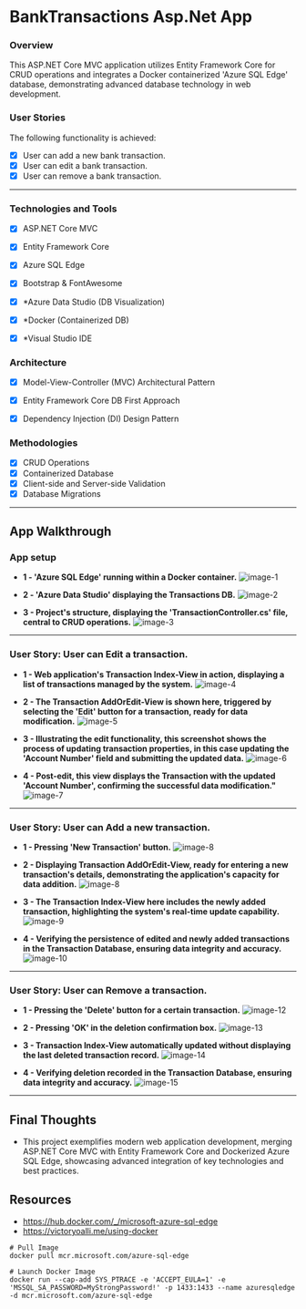 # BankTransactions Asp.Net App

### Overview

This ASP.NET Core MVC application utilizes Entity Framework Core for CRUD operations and integrates a Docker containerized 'Azure SQL Edge' database, demonstrating advanced database technology in web development.


### User Stories

The following functionality is achieved:

- [x] User can add a new bank transaction.
- [x] User can edit a bank transaction.
- [x] User can remove a bank transaction.

---

### Technologies and Tools

- [x] ASP.NET Core MVC
    <!-- Utilized for crafting the web application using the MVC design pattern, ensuring a clean separation of concerns and enhanced maintainability.-->
- [x] Entity Framework Core
    <!-- Employed for efficient Object-Relational Mapping, enabling seamless interactions between the application and the SQL database.-->
- [x] Azure SQL Edge
    <!-- Integrated a high-performance, scalable SQL database using Docker.-->
- [x] Bootstrap & FontAwesome
    <!-- Enhanced the user interface with responsive design and visually appealing icons.-->
- [x] *Azure Data Studio (DB Visualization)
    <!-- Used for database management and query execution, enhancing database interaction and management.-->
- [x] *Docker (Containerized DB)
    <!-- -->
- [x] *Visual Studio IDE
    <!-- IDE used, leveraging its comprehensive suite of tools for .NET development.-->


### Architecture

- [x] Model-View-Controller (MVC) Architectural Pattern
    <!--* The application follows the MVC architectural pattern.-->
- [x] Entity Framework Core DB First Approach
    <!--* Directly mapped the database schema to the business domain entities, resulting in a database-driven application design.-->
- [x] Dependency Injection (DI) Design Pattern 
    <!--* Leveraged built-in dependency injection in ASP.NET Core for managing services and database context, ensuring loose coupling and testability.-->


### Methodologies

- [x] CRUD Operations
    <!--* Implementation of basic database operations: Create, Read, Update, Delete.-->
- [x] Containerized Database
    <!--* Deployed Azure SQL Edge within a Docker container-->
- [x] Client-side and Server-side Validation
    <!--* Ensuring data integrity both on the client and server sides.-->
- [x] Database Migrations
    <!--* Utilized EF Core migrations for updating and managing the database schema.-->

---

## App Walkthrough


### App setup

* **1 - 'Azure SQL Edge' running within a Docker container.** 
![image-1](./images/SS1.png)

* **2 - 'Azure Data Studio' displaying the Transactions DB.** 
![image-2](./images/SS2.png)

* **3 - Project's structure, displaying the 'TransactionController.cs' file, central to CRUD operations.**
![image-3](./images/SS3.png)

---

### User Story: User can Edit a transaction.

* **1 - Web application's Transaction Index-View in action, displaying a list of transactions managed by the system.**
![image-4](./images/SS4.png)

* **2 - The Transaction AddOrEdit-View is shown here, triggered by selecting the 'Edit' button for a transaction, ready for data modification.**
![image-5](./images/SS5.png)

* **3 - Illustrating the edit functionality, this screenshot shows the process of updating transaction properties, in this case updating the 'Account Number' field and submitting the updated data.**
![image-6](./images/SS6.png)

* **4 - Post-edit, this view displays the Transaction with the updated 'Account Number', confirming the successful data modification."**
![image-7](./images/SS7.png)

---

### User Story: User can Add a new transaction.

* **1 - Pressing 'New Transaction' button.**
![image-8](./images/SS8.png)

* **2 - Displaying Transaction AddOrEdit-View, ready for entering a new transaction's details, demonstrating the application's capacity for data addition.**
![image-8](./images/SS9.png)

* **3 - The Transaction Index-View here includes the newly added transaction, highlighting the system's real-time update capability.**
![image-9](./images/SS10.png)

* **4 - Verifying the persistence of edited and newly added transactions in the Transaction Database, ensuring data integrity and accuracy.**
![image-10](./images/SS11.png)

---

### User Story: User can Remove a transaction.

* **1 - Pressing the 'Delete' button for a certain transaction.**
![image-12](./images/SS12.png)

* **2 - Pressing 'OK' in the deletion confirmation box.**
![image-13](./images/SS13.png)

* **3 - Transaction Index-View automatically updated without displaying the last deleted transaction record.**
![image-14](./images/SS14.png)

* **4 - Verifying deletion recorded in the Transaction Database, ensuring data integrity and accuracy.**
![image-15](./images/SS15.png)


---
## Final Thoughts

* This project exemplifies modern web application development, merging ASP.NET Core MVC with Entity Framework Core and Dockerized Azure SQL Edge, showcasing advanced integration of key technologies and best practices.


## Resources

* https://hub.docker.com/_/microsoft-azure-sql-edge
* https://victoryoalli.me/using-docker

```
# Pull Image
docker pull mcr.microsoft.com/azure-sql-edge

# Launch Docker Image
docker run --cap-add SYS_PTRACE -e 'ACCEPT_EULA=1' -e 'MSSQL_SA_PASSWORD=MyStrongPassword!' -p 1433:1433 --name azuresqledge -d mcr.microsoft.com/azure-sql-edge
```
